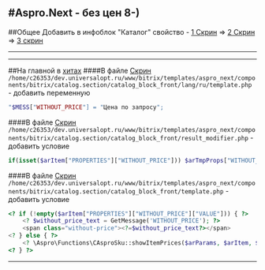 #Aspro.Next - без цен 8-)
------


##Общее
Добавить в инфоблок "Каталог" свойство - 
[1 Скрин](https://yadi.sk/i/CYctmXc8RJQvOA) => [2 Скрин](https://yadi.sk/i/tRVbSoIPzPcPTg) => [3 скрин](https://yadi.sk/i/7u9lIAdl1c-O7g)

------
------

##На главной в [хитах](https://yadi.sk/i/8pLOV7TNYdZHuw) 
####В файле [Скрин](https://yadi.sk/i/eYzBTXA09JfABw)
`/home/c26353/dev.universalopt.ru/www/bitrix/templates/aspro_next/components/bitrix/catalog.section/catalog_block_front/lang/ru/template.php` - добавить переменную
``` php
"$MESS["WITHOUT_PRICE"] = "Цена по запросу"; 
```
####В файле [Скрин](https://yadi.sk/i/o_NZuvxSI1q0OA)
`/home/c26353/dev.universalopt.ru/www/bitrix/templates/aspro_next/components/bitrix/catalog.section/catalog_block_front/result_modifier.php` - добавить условие
``` php 
if(isset($arItem["PROPERTIES"]["WITHOUT_PRICE"])) $arTmpProps["WITHOUT_PRICE"]=$arItem["PROPERTIES"]["WITHOUT_PRICE"];
```

####В файле [Скрин](https://yadi.sk/i/yjXWykGPlevjHA)
`/home/c26353/dev.universalopt.ru/www/bitrix/templates/aspro_next/components/bitrix/catalog.section/catalog_block_front/template.php` - добавить условие
``` php
<? if (!empty($arItem["PROPERTIES"]["WITHOUT_PRICE"]["VALUE"])) { ?>
    <? $without_price_text = GetMessage('WITHOUT_PRICE'); ?>
    <span class="without-price"><?=$without_price_text?></span>
<? } else { ?>
    <? \Aspro\Functions\CAsproSku::showItemPrices($arParams, $arItem, $item_id, $min_price_id, array(), ($arParams["SHOW_DISCOUNT_PERCENT_NUMBER"] == "Y" ? "N" : "Y")); ?>
<? } ?>
```


------